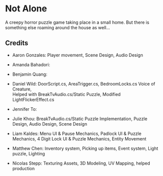 # Not Alone

A creepy horror puzzle game taking place in a small home. But there is something else roaming around the house as well...

## Credits

- Aaron Gonzales: Player movement, Scene Design, Audio Design

- Amanda Bahadori: 

- Benjamin Quang: 

- Daniel Wild: DoorScript.cs, AreaTrigger.cs, BedroomLocks.cs Voice of Creature,  
Helped with BreakTvAudio.cs/Static Puzzle, Modified LightFlickerEffect.cs

- Jennifer To: 

- Julie Khou: BreakTvAudio.cs/Static Puzzle Implementation, Puzzle Design, Audio Design, Scene Design

- Liam Kaldes: Menu UI & Pause Mechanics, Padlock UI & Puzzle Mechanics, 4 Digit Lock UI & Puzzle Mechanics, Entity Movement

- Matthew Chen: Inventory system, Picking up items, Event system, Light puzzle, Lighting

- Nicolas Stepp: Texturing Assets, 3D Modeling, UV Mapping, helped production
